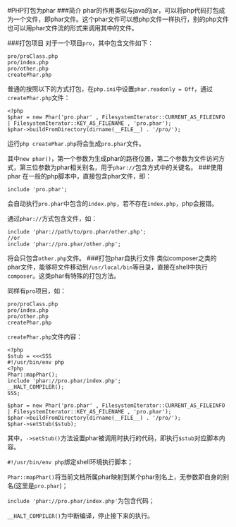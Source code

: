 #PHP打包为phar
###简介
phar的作用类似与java的jar，可以将php代码打包成为一个文件，即phar文件。这个phar文件可以想php文件一样执行，别的php文件也可以用phar文件流的形式来调用其中的文件。

###打包项目
对于一个项目`pro`，其中包含文件如下：
```
pro/proClass.php
pro/index.php
pro/other.php
createPhar.php
```
普通的按照以下的方式打包，在`php.ini`中设置`phar.readonly = Off`，通过`createPhar.php`文件：
```
<?php
$phar = new Phar('pro.phar' , FilesystemIterator::CURRENT_AS_FILEINFO | FilesystemIterator::KEY_AS_FILENAME , 'pro.phar');
$phar->buildFromDirectory(dirname(__FILE__) . '/pro/');
```
运行`php createPhar.php`将会生成`pro.phar`文件。

其中`new phar()`，第一个参数为生成phar的路径位置，第二个参数为文件访问方式，第三位参数为phar相关别名，用于`phar://`包含方式中的关键名。
###使用phar
在一般的php脚本中，直接包含phar文件，即：
```
include 'pro.phar';
```
会自动执行`pro.phar`中包含的`index.php`，若不存在`index.php`，php会报错。

通过`phar://`方式包含文件，如：
```
include 'phar://path/to/pro.phar/other.php';
//or
include 'phar://pro.phar/other.php';
```
将会只包含`other.php`文件。
###打包phar自执行文件
类似composer之类的phar文件，能够将文件移动到`/usr/local/bin`等目录，直接在shell中执行`composer`。这类phar有特殊的打包方法。

同样有`pro`项目，如：
```
pro/proClass.php
pro/index.php
pro/other.php
createPhar.php
```
`createPhar.php`文件内容：
```
<?php
$stub = <<<SSS
#!/usr/bin/env php
<?php
Phar::mapPhar();
include 'phar://pro.phar/index.php';
__HALT_COMPILER();
SSS;

$phar = new Phar('pro.phar' , FilesystemIterator::CURRENT_AS_FILEINFO | FilesystemIterator::KEY_AS_FILENAME , 'pro.phar');
$phar->buildFromDirectory(dirname(__FILE__) . '/pro/');
$phar->setStub($stub);
```
其中，`->setStub()`方法设置phar被调用时执行的代码，即执行`$stub`对应脚本内容。



`#!/usr/bin/env php`绑定shell环境执行脚本；

`Phar::mapPhar()`将当前文档所属phar映射到某个phar别名上，无参数即自身的别名(这里是`pro.phar`)；

`include 'phar://pro.phar/index.php'`为包含代码；

`__HALT_COMPILER()`为中断编译，停止接下来的执行。